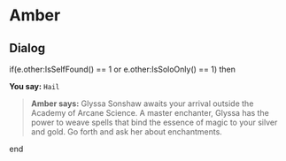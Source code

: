 # Amber


## Dialog

if(e.other:IsSelfFound() == 1 or e.other:IsSoloOnly() == 1) then


**You say:** `Hail`




>**Amber says:** Glyssa Sonshaw awaits your arrival outside the Academy of Arcane Science. A master enchanter, Glyssa has the power to weave spells that bind the essence of magic to your silver and gold. Go forth and ask her about enchantments.

end
